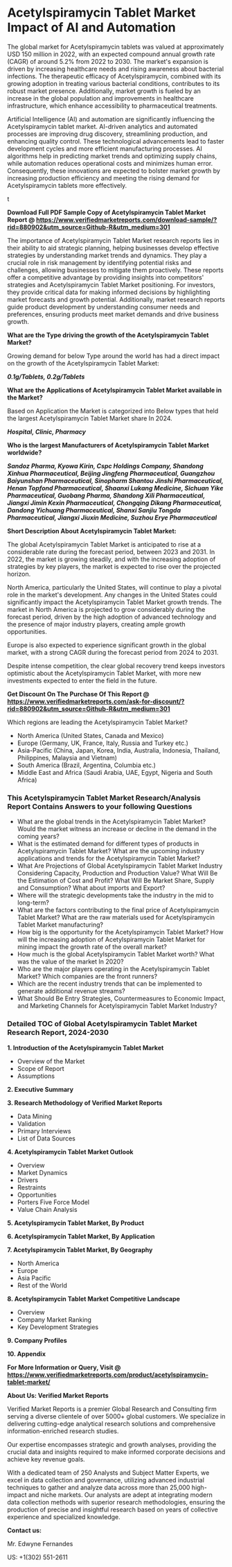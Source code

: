 <meta name="title" content="Global Acetylspiramycin Tablet Market Impact of AI and Automation"><meta name="description" content="The global market for Acetylspiramycin tablets was valued at approximately USD 150 million in 2022, with an expected compound annual growth rate (CAGR) of around 5.2% "><meta name="title" content="Acetylspiramycin Tablet Market Size, Share, Scope, Trends, Growth, Opportunities, Analysis, Forecast"><h1>Acetylspiramycin Tablet Market Impact of AI and Automation</h1><p>The global market for Acetylspiramycin tablets was valued at approximately USD 150 million in 2022, with an expected compound annual growth rate (CAGR) of around 5.2% from 2022 to 2030. The market's expansion is driven by increasing healthcare needs and rising awareness about bacterial infections. The therapeutic efficacy of Acetylspiramycin, combined with its growing adoption in treating various bacterial conditions, contributes to its robust market presence. Additionally, market growth is fueled by an increase in the global population and improvements in healthcare infrastructure, which enhance accessibility to pharmaceutical treatments.</p><p>Artificial Intelligence (AI) and automation are significantly influencing the Acetylspiramycin tablet market. AI-driven analytics and automated processes are improving drug discovery, streamlining production, and enhancing quality control. These technological advancements lead to faster development cycles and more efficient manufacturing processes. AI algorithms help in predicting market trends and optimizing supply chains, while automation reduces operational costs and minimizes human error. Consequently, these innovations are expected to bolster market growth by increasing production efficiency and meeting the rising demand for Acetylspiramycin tablets more effectively.</p>t</p><p id="" class=""><strong>Download Full PDF Sample Copy of Acetylspiramycin Tablet Market Report @ <a href="https://www.verifiedmarketreports.com/download-sample/?rid=880902&utm_source=Github-R&utm_medium=301" target="_blank">https://www.verifiedmarketreports.com/download-sample/?rid=880902&utm_source=Github-R&utm_medium=301</a></strong></p><p>The importance of&nbsp;Acetylspiramycin Tablet Market research reports lies in their ability to aid strategic planning, helping businesses develop effective strategies by understanding market trends and dynamics. They play a crucial role in risk management by identifying potential risks and challenges, allowing businesses to mitigate them proactively. These reports offer a competitive advantage by providing insights into competitors' strategies and Acetylspiramycin Tablet Market positioning. For investors, they provide critical data for making informed decisions by highlighting market forecasts and growth potential. Additionally, market research reports guide product development by understanding consumer needs and preferences, ensuring products meet market demands and drive business growth.</p><p><strong>What are the&nbsp;Type driving the growth of the Acetylspiramycin Tablet Market?</strong></p><p id="" class="">Growing demand for below Type around the world has had a direct impact on the growth of the Acetylspiramycin Tablet Market:</p><em><strong>0.1g/Tablets, 0.2g/Tablets</strong></em></p><strong>What are the&nbsp;Applications&nbsp;of Acetylspiramycin Tablet Market available in the Market?</strong></p><p id="" class="">Based on Application the Market is categorized into Below types that held the largest Acetylspiramycin Tablet Market share In 2024.</p><em><strong>Hospital, Clinic, Pharmacy</strong></em></p><strong>Who is the largest Manufacturers of Acetylspiramycin Tablet Market worldwide?</strong></p><p><em><strong>Sandoz Pharma, Kyowa Kirin, Cspc Holdings Company, Shandong Xinhua Pharmaceutical, Beijing Jingfeng Pharmaceutical, Guangzhou Baiyunshan Pharmaceutical, Sinopharm Shantou Jinshi Pharmaceutical, Henan Topfond Pharmaceutical, Shaanxi Lukang Medicine, Sichuan Yike Pharmaceutical, Guobang Pharma, Shandong Xili Pharmaceutical, Jiangxi Jimin Kexin Pharmaceutical, Chongqing Dikang Pharmaceutical, Dandong Yichuang Pharmaceutical, Shanxi Sanjiu Tongda Pharmaceutical, Jiangxi Jiuxin Medicine, Suzhou Erye Pharmaceutical</strong></em></p><p id="" class=""><strong>Short Description About Acetylspiramycin Tablet Market:</strong></p><p>The global Acetylspiramycin Tablet Market is anticipated to rise at a considerable rate during the forecast period, between 2023 and 2031. In 2022, the market is growing steadily, and with the increasing adoption of strategies by key players, the market is expected to rise over the projected horizon.</p><p>North America, particularly the United States, will continue to play a pivotal role in the market's development. Any changes in the United States could significantly impact the Acetylspiramycin Tablet Market growth trends. The market in North America is projected to grow considerably during the forecast period, driven by the high adoption of advanced technology and the presence of major industry players, creating ample growth opportunities.</p><p>Europe is also expected to experience significant growth in the global market, with a strong CAGR during the forecast period from 2024 to 2031.</p><p>Despite intense competition, the clear global recovery trend keeps investors optimistic about the Acetylspiramycin Tablet Market, with more new investments expected to enter the field in the future.</p><p id="" class=""><strong>Get Discount On The Purchase Of This Report @ <a href="https://www.verifiedmarketreports.com/ask-for-discount/?rid=880902&utm_source=Github-R&utm_medium=301" target="_blank">https://www.verifiedmarketreports.com/ask-for-discount/?rid=880902&utm_source=Github-R&utm_medium=301</a></strong></p>Which regions are leading the Acetylspiramycin Tablet Market?</p><ul><li>North America (United States, Canada and Mexico)</li><li>Europe (Germany, UK, France, Italy, Russia and Turkey etc.)</li><li>Asia-Pacific (China, Japan, Korea, India, Australia, Indonesia, Thailand, Philippines, Malaysia and Vietnam)</li><li>South America (Brazil, Argentina, Columbia etc.)</li><li>Middle East and Africa (Saudi Arabia, UAE, Egypt, Nigeria and South Africa)</li></ul><h3 id="" class="">This Acetylspiramycin Tablet Market Research/Analysis Report Contains Answers to your following Questions</h3><ul><li>What are the global trends in the Acetylspiramycin Tablet Market? Would the market witness an increase or decline in the demand in the coming years?</li><li>What is the estimated demand for different types of products in Acetylspiramycin Tablet Market? What are the upcoming industry applications and trends for the Acetylspiramycin Tablet Market?</li><li>What Are Projections of Global Acetylspiramycin Tablet Market Industry Considering Capacity, Production and Production Value? What Will Be the Estimation of Cost and Profit? What Will Be Market Share, Supply and Consumption? What about imports and Export?</li><li>Where will the strategic developments take the industry in the mid to long-term?</li><li>What are the factors contributing to the final price of Acetylspiramycin Tablet Market? What are the raw materials used for Acetylspiramycin Tablet Market manufacturing?</li><li>How big is the opportunity for the Acetylspiramycin Tablet Market? How will the increasing adoption of Acetylspiramycin Tablet Market for mining impact the growth rate of the overall market?</li><li>How much is the global Acetylspiramycin Tablet Market worth? What was the value of the market In 2020?</li><li>Who are the major players operating in the Acetylspiramycin Tablet Market? Which companies are the front runners?</li><li>Which are the recent industry trends that can be implemented to generate additional revenue streams?</li><li>What Should Be Entry Strategies, Countermeasures to Economic Impact, and Marketing Channels for Acetylspiramycin Tablet Market Industry?</li></ul><h3 id="" class="">Detailed TOC of Global Acetylspiramycin Tablet Market Research Report, 2024-2030</h3><p id="" class=""><strong>1. Introduction of the Acetylspiramycin Tablet Market</strong></p><ul><li>Overview of the Market</li><li>Scope of Report</li><li>Assumptions</li></ul><p id="" class=""><strong>2. Executive Summary</strong></p><p id="" class=""><strong>3. Research Methodology of Verified Market Reports</strong></p><ul><li>Data Mining</li><li>Validation</li><li>Primary Interviews</li><li>List of Data Sources</li></ul><p id="" class=""><strong>4. Acetylspiramycin Tablet Market Outlook</strong></p><ul><li>Overview</li><li>Market Dynamics</li><li>Drivers</li><li>Restraints</li><li>Opportunities</li><li>Porters Five Force Model</li><li>Value Chain Analysis</li></ul><p id="" class=""><strong>5. Acetylspiramycin Tablet Market, By Product</strong></p><p id="" class=""><strong>6. Acetylspiramycin Tablet Market, By Application</strong></p><p id="" class=""><strong>7. Acetylspiramycin Tablet Market, By Geography</strong></p><ul><li>North America</li><li>Europe</li><li>Asia Pacific</li><li>Rest of the World</li></ul><p id="" class=""><strong>8. Acetylspiramycin Tablet Market Competitive Landscape</strong></p><ul><li>Overview</li><li>Company Market Ranking</li><li>Key Development Strategies</li></ul><p id="" class=""><strong>9. Company Profiles</strong></p><p id="" class=""><strong>10. Appendix</strong></p><p id="" class=""><strong>For More Information or Query, Visit @ <a href="https://www.verifiedmarketreports.com/product/acetylspiramycin-tablet-market/" target="_blank">https://www.verifiedmarketreports.com/product/acetylspiramycin-tablet-market/</a></strong></p><p id="" class=""><strong>About Us: Verified Market Reports</strong></p><p id="" class="">Verified Market Reports is a premier Global Research and Consulting firm serving a diverse clientele of over 5000+ global customers. We specialize in delivering cutting-edge analytical research solutions and comprehensive information-enriched research studies.</p><p id="" class="">Our expertise encompasses strategic and growth analyses, providing the crucial data and insights required to make informed corporate decisions and achieve key revenue goals.</p><p id="" class="">With a dedicated team of 250 Analysts and Subject Matter Experts, we excel in data collection and governance, utilizing advanced industrial techniques to gather and analyze data across more than 25,000 high-impact and niche markets. Our analysts are adept at integrating modern data collection methods with superior research methodologies, ensuring the production of precise and insightful research based on years of collective experience and specialized knowledge.</p><p id="" class=""><strong>Contact us:</strong></p><p id="" class="">Mr. Edwyne Fernandes</p><p id="" class="">US: +1(302) 551-2611</p>